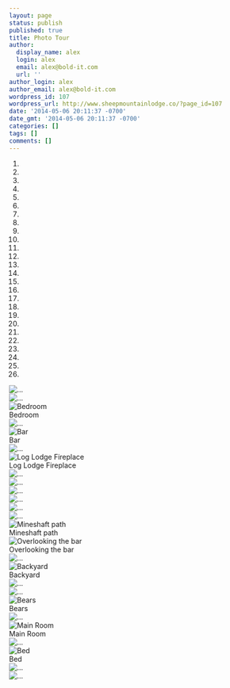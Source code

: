 ```yaml
---
layout: page
status: publish
published: true
title: Photo Tour
author:
  display_name: alex
  login: alex
  email: alex@bold-it.com
  url: ''
author_login: alex
author_email: alex@bold-it.com
wordpress_id: 107
wordpress_url: http://www.sheepmountainlodge.co/?page_id=107
date: '2014-05-06 20:11:37 -0700'
date_gmt: '2014-05-06 20:11:37 -0700'
categories: []
tags: []
comments: []
---
```

<div id="carousel-example-generic" class="col-sm-8 col-sm-offset-2 carousel slide" data-ride="carousel" style="">
<ol class="carousel-indicators">
<li data-target="#carousel-example-generic" data-slide-to="0" class="active"></li>
<li data-target="#carousel-example-generic" data-slide-to="1"></li>
<li data-target="#carousel-example-generic" data-slide-to="2"></li>
<li data-target="#carousel-example-generic" data-slide-to="3"></li>
<li data-target="#carousel-example-generic" data-slide-to="4"></li>
<li data-target="#carousel-example-generic" data-slide-to="5"></li>
<li data-target="#carousel-example-generic" data-slide-to="6"></li>
<li data-target="#carousel-example-generic" data-slide-to="7"></li>
<li data-target="#carousel-example-generic" data-slide-to="8"></li>
<li data-target="#carousel-example-generic" data-slide-to="9"></li>
<li data-target="#carousel-example-generic" data-slide-to="10"></li>
<li data-target="#carousel-example-generic" data-slide-to="11"></li>
<li data-target="#carousel-example-generic" data-slide-to="12"></li>
<li data-target="#carousel-example-generic" data-slide-to="13"></li>
<li data-target="#carousel-example-generic" data-slide-to="14"></li>
<li data-target="#carousel-example-generic" data-slide-to="15"></li>
<li data-target="#carousel-example-generic" data-slide-to="16"></li>
<li data-target="#carousel-example-generic" data-slide-to="17"></li>
<li data-target="#carousel-example-generic" data-slide-to="18"></li>
<li data-target="#carousel-example-generic" data-slide-to="19"></li>
<li data-target="#carousel-example-generic" data-slide-to="20"></li>
<li data-target="#carousel-example-generic" data-slide-to="21"></li>
<li data-target="#carousel-example-generic" data-slide-to="22"></li>
<li data-target="#carousel-example-generic" data-slide-to="23"></li>
<li data-target="#carousel-example-generic" data-slide-to="24"></li>
<li data-target="#carousel-example-generic" data-slide-to="25"></li>
</ol>
<div class="carousel-inner">
<div class="item active"><img class="img-responsive" src="/wp-content/uploads/2014/05/IMG_8533.jpg" alt="...">
<div class="carousel-caption"></div>
</div>
<div class="item"><img class="img-responsive" src="/wp-content/uploads/2014/05/IMG_8550.jpg" alt="...">
<div class="carousel-caption"></div>
</div>
<div class="item"><img class="img-responsive" src="/wp-content/uploads/2014/05/IMG_8586.jpg" alt="Bedroom">
<div class="carousel-caption">Bedroom</div>
</div>
<div class="item"><img class="img-responsive" src="/wp-content/uploads/2014/05/IMG_8588.jpg" alt="...">
<div class="carousel-caption"></div>
</div>
<div class="item"><img class="img-responsive" src="/wp-content/uploads/2014/05/IMG_8603.jpg" alt="Bar">
<div class="carousel-caption">Bar</div>
</div>
<div class="item"><img class="img-responsive" src="/wp-content/uploads/2014/05/IMG_8619.jpg" alt="...">
<div class="carousel-caption"></div>
</div>
<div class="item"><img class="img-responsive" src="/wp-content/uploads/2014/05/IMG_8629.jpg" alt="Log Lodge Fireplace">
<div class="carousel-caption">Log Lodge Fireplace</div>
</div>
<div class="item"><img class="img-responsive" src="/wp-content/uploads/2014/05/IMG_8632.jpg" alt="...">
<div class="carousel-caption"></div>
</div>
<div class="item"><img class="img-responsive" src="/wp-content/uploads/2014/05/IMG_8634.jpg" alt="...">
<div class="carousel-caption"></div>
</div>
<div class="item"><img class="img-responsive" src="/wp-content/uploads/2014/05/IMG_8636.jpg" alt="...">
<div class="carousel-caption"></div>
</div>
<div class="item"><img class="img-responsive" src="/wp-content/uploads/2014/05/IMG_8642.jpg" alt="...">
<div class="carousel-caption"></div>
</div>
<div class="item"><img class="img-responsive" src="/wp-content/uploads/2014/05/IMG_8645.jpg" alt="...">
<div class="carousel-caption"></div>
</div>
<div class="item"><img class="img-responsive" src="/wp-content/uploads/2014/05/IMG_8654.jpg" alt="...">
<div class="carousel-caption"></div>
</div>
<div class="item"><img class="img-responsive" src="/wp-content/uploads/2014/05/IMG_8660.jpg" alt="Mineshaft path">
<div class="carousel-caption">Mineshaft path</div>
</div>
<div class="item"><img class="img-responsive" src="/wp-content/uploads/2014/05/IMG_8661.jpg" alt="Overlooking the bar">
<div class="carousel-caption">Overlooking the bar</div>
</div>
<div class="item"><img class="img-responsive" src="/wp-content/uploads/2014/05/IMG_8937.jpg" alt="...">
<div class="carousel-caption"></div>
</div>
<div class="item"><img class="img-responsive" src="/wp-content/uploads/2014/05/IMG_8959.jpg" alt="Backyard">
<div class="carousel-caption">Backyard</div>
</div>
<div class="item"><img class="img-responsive" src="/wp-content/uploads/2014/05/IMG_8969.jpg" alt="...">
<div class="carousel-caption"></div>
</div>
<div class="item"><img class="img-responsive" src="/wp-content/uploads/2014/05/IMG_8977.jpg" alt="...">
<div class="carousel-caption"></div>
</div>
<div class="item"><img class="img-responsive" src="/wp-content/uploads/2014/05/IMG_8986.jpg" alt="Bears">
<div class="carousel-caption">Bears</div>
</div>
<div class="item"><img class="img-responsive" src="/wp-content/uploads/2014/05/IMG_9020.jpg" alt="...">
<div class="carousel-caption"></div>
</div>
<div class="item"><img class="img-responsive" src="/wp-content/uploads/2014/05/IMG_9037.jpg" alt="Main Room">
<div class="carousel-caption">Main Room</div>
</div>
<div class="item"><img class="img-responsive" src="/wp-content/uploads/2014/05/IMG_9041.jpg" alt="...">
<div class="carousel-caption"></div>
</div>
<div class="item"><img class="img-responsive" src="/wp-content/uploads/2014/05/IMG_9062.jpg" alt="Bed">
<div class="carousel-caption">Bed</div>
</div>
<div class="item"><img class="img-responsive" src="/wp-content/uploads/2014/05/IMG_9071.jpg" alt="...">
<div class="carousel-caption"></div>
</div>
<div class="item"><img class="img-responsive" src="/wp-content/uploads/2014/05/IMG_9088.jpg" alt="...">
<div class="carousel-caption"></div>
</div>
<p>    <a class="left carousel-control" href="#carousel-example-generic" data-slide="prev"><br />
      <span class="glyphicon glyphicon-chevron-left"></span><br />
    </a><br />
    <a class="right carousel-control" href="#carousel-example-generic" data-slide="next"><br />
      <span class="glyphicon glyphicon-chevron-right"></span><br />
    </a>
</div>
